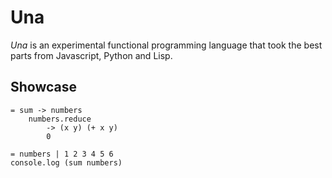 # Una

<i>Una</i> is an experimental functional programming language that took the best parts from Javascript, Python and Lisp.

## Showcase

```
= sum -> numbers
    numbers.reduce
        -> (x y) (+ x y)
        0

= numbers | 1 2 3 4 5 6
console.log (sum numbers)
```
